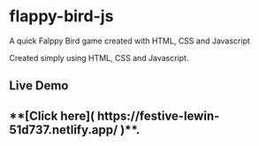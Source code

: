 # flappy-bird-js
A quick Falppy Bird game created with HTML, CSS and Javascript

Created simply using HTML, CSS and Javascript. 

<h2> Live Demo <h2>  **[Click here]( https://festive-lewin-51d737.netlify.app/ )**.

